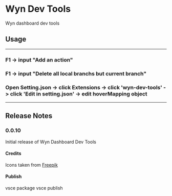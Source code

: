 # Wyn Dev Tools

Wyn dashboard dev tools

## Usage
--------

### F1 -> input "Add an action"
### F1 -> input "Delete all local branchs but current branch"
### Open Setting.json -> click Extensions -> click 'wyn-dev-tools' -> click 'Edit in setting.json' -> edit hoverMapping object

-------

## Release Notes

### 0.0.10

Initial release of Wyn Dashboard Dev Tools


#### Credits
Icons taken from [Freepik](https://www.flaticon.com/authors/freepik)


#### Publish
vsce package
vsce publish
